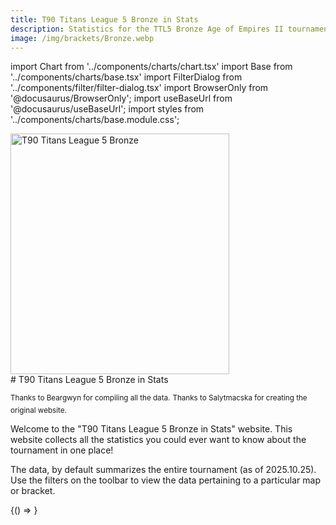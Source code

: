 ```yaml
---
title: T90 Titans League 5 Bronze in Stats
description: Statistics for the TTL5 Bronze Age of Empires II tournament hosted by T90Official
image: /img/brackets/Bronze.webp
---
```


import Chart from '../components/charts/chart.tsx'
import Base from '../components/charts/base.tsx'
import FilterDialog from '../components/filter/filter-dialog.tsx'
import BrowserOnly from '@docusaurus/BrowserOnly';
import useBaseUrl from '@docusaurus/useBaseUrl';
import styles from '../components/charts/base.module.css';

<div style={{ display: "flex", justifyContent: 'center', marginBottom: '2em', marginTop: '-4em' }}>
    <img alt="T90 Titans League 5 Bronze" src={useBaseUrl("/img/brackets/Bronze.webp")} width="350" height="385"/>
</div>
# T90 Titans League 5 Bronze in Stats

<sup className={styles.attributions}>Thanks to Beargwyn for compiling all the data.</sup>
<sup className={styles.attributions}>Thanks to Salytmacska for creating the original website.</sup>

Welcome to the "T90 Titans League 5 Bronze in Stats" website. This website collects all the statistics you could ever want to know about the tournament in one place!

The data, by default summarizes the entire tournament (as of 2025.10.25). Use the filters on the toolbar to view the data pertaining to a particular map or bracket.
<!--
This is a very quick fix to get the build on server to work. This likely kills indexing of the page, so if I care in the future, then fix this properly
-->
<BrowserOnly>{() => <Base/>}</BrowserOnly>

<FilterDialog/>
